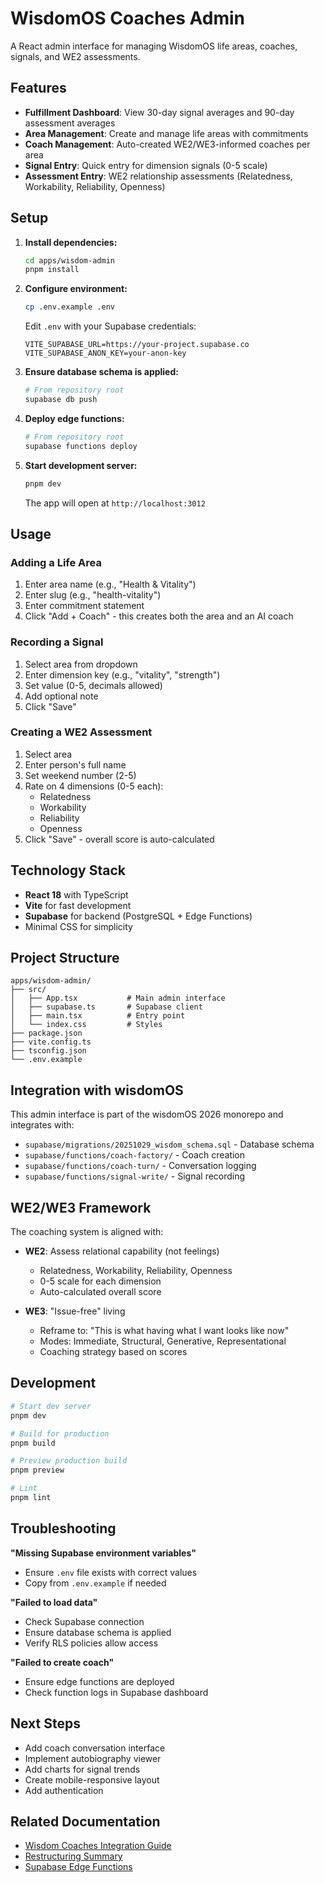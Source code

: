 # WisdomOS Coaches Admin

A React admin interface for managing WisdomOS life areas, coaches, signals, and WE2 assessments.

## Features

- **Fulfillment Dashboard**: View 30-day signal averages and 90-day assessment averages
- **Area Management**: Create and manage life areas with commitments
- **Coach Management**: Auto-created WE2/WE3-informed coaches per area
- **Signal Entry**: Quick entry for dimension signals (0-5 scale)
- **Assessment Entry**: WE2 relationship assessments (Relatedness, Workability, Reliability, Openness)

## Setup

1. **Install dependencies:**
   ```bash
   cd apps/wisdom-admin
   pnpm install
   ```

2. **Configure environment:**
   ```bash
   cp .env.example .env
   ```

   Edit `.env` with your Supabase credentials:
   ```env
   VITE_SUPABASE_URL=https://your-project.supabase.co
   VITE_SUPABASE_ANON_KEY=your-anon-key
   ```

3. **Ensure database schema is applied:**
   ```bash
   # From repository root
   supabase db push
   ```

4. **Deploy edge functions:**
   ```bash
   # From repository root
   supabase functions deploy
   ```

5. **Start development server:**
   ```bash
   pnpm dev
   ```

   The app will open at `http://localhost:3012`

## Usage

### Adding a Life Area

1. Enter area name (e.g., "Health & Vitality")
2. Enter slug (e.g., "health-vitality")
3. Enter commitment statement
4. Click "Add + Coach" - this creates both the area and an AI coach

### Recording a Signal

1. Select area from dropdown
2. Enter dimension key (e.g., "vitality", "strength")
3. Set value (0-5, decimals allowed)
4. Add optional note
5. Click "Save"

### Creating a WE2 Assessment

1. Select area
2. Enter person's full name
3. Set weekend number (2-5)
4. Rate on 4 dimensions (0-5 each):
   - Relatedness
   - Workability
   - Reliability
   - Openness
5. Click "Save" - overall score is auto-calculated

## Technology Stack

- **React 18** with TypeScript
- **Vite** for fast development
- **Supabase** for backend (PostgreSQL + Edge Functions)
- Minimal CSS for simplicity

## Project Structure

```
apps/wisdom-admin/
├── src/
│   ├── App.tsx           # Main admin interface
│   ├── supabase.ts       # Supabase client
│   ├── main.tsx          # Entry point
│   └── index.css         # Styles
├── package.json
├── vite.config.ts
├── tsconfig.json
└── .env.example
```

## Integration with wisdomOS

This admin interface is part of the wisdomOS 2026 monorepo and integrates with:

- `supabase/migrations/20251029_wisdom_schema.sql` - Database schema
- `supabase/functions/coach-factory/` - Coach creation
- `supabase/functions/coach-turn/` - Conversation logging
- `supabase/functions/signal-write/` - Signal recording

## WE2/WE3 Framework

The coaching system is aligned with:

- **WE2**: Assess relational capability (not feelings)
  - Relatedness, Workability, Reliability, Openness
  - 0-5 scale for each dimension
  - Auto-calculated overall score

- **WE3**: "Issue-free" living
  - Reframe to: "This is what having what I want looks like now"
  - Modes: Immediate, Structural, Generative, Representational
  - Coaching strategy based on scores

## Development

```bash
# Start dev server
pnpm dev

# Build for production
pnpm build

# Preview production build
pnpm preview

# Lint
pnpm lint
```

## Troubleshooting

**"Missing Supabase environment variables"**
- Ensure `.env` file exists with correct values
- Copy from `.env.example` if needed

**"Failed to load data"**
- Check Supabase connection
- Ensure database schema is applied
- Verify RLS policies allow access

**"Failed to create coach"**
- Ensure edge functions are deployed
- Check function logs in Supabase dashboard

## Next Steps

- Add coach conversation interface
- Implement autobiography viewer
- Add charts for signal trends
- Create mobile-responsive layout
- Add authentication

## Related Documentation

- [Wisdom Coaches Integration Guide](../../WISDOM-COACHES-INTEGRATION-GUIDE.md)
- [Restructuring Summary](../../RESTRUCTURING-COMPLETE-SUMMARY.md)
- [Supabase Edge Functions](../../supabase/functions/)
